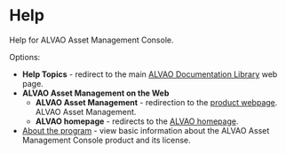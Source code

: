 # Help
 
Help for ALVAO Asset Management Console.
 
Options:

- **Help Topics** - redirect to the main [ALVAO Documentation Library](../../) web page.
- **ALVAO Asset Management on the Web**
    - **ALVAO Asset Management** -
 redirection to the [product webpage](https://www.alvao.com/en/asset-management).
 ALVAO Asset Management.
    - **ALVAO homepage** -
 redirects to the [ALVAO homepage](https://www.alvao.com/).
- [About the program](help/about) -
 view basic information about the ALVAO Asset Management Console product and its license.
